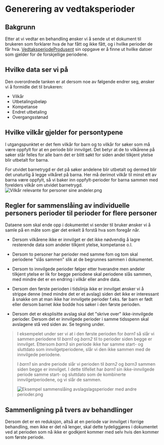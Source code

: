 # Generering av vedtaksperioder

## Bakgrunn
Etter at vi vedtar en behandling ønsker vi å sende ut et dokument til brukeren som forklarer hva de har fått og ikke fått, 
og i hvilke perioder de får hva. [VedtaksperiodeProdusent](VedtaksperiodeProdusent.kt) sin oppgave er å finne ut hvilke datoer
som gjelder for de forskjellige periodene. 

## Hvilke data ser vi på
Den overordnede tanken er at dersom noe av følgende endrer seg, ønsker vi å formidle det til brukeren:
* Vilkår
* Utbetalingsbeløp
* Kompetanse
* Endret utbetaling
* Overgangsstønad

## Hvilke vilkår gjelder for persontypene
I utgangspunktet er det fem vilkår for barn og to vilkår for søker som må være oppfylt for at en periode blir innvilget. 
Det betyr at de to vilkårene på søker står felles for alle barn det er blitt søkt for siden andel tilkjent ytelse blir utbetalt
for barna.

For utvidet barnetrygd er det på søker andelene blir utbetalt og dermed blir det unaturlig å legge vilkåret på barna. Her 
må derimot vilkår til minst ett av barna være oppfylt, så vi baker inn oppfylt-perioder for barna sammen med forelders 
vilkår om utvidet barnetrygd.
![Vilkår relevante for personer sine andeler.png](Vilk%C3%A5r%20relevante%20for%20personer%20sine%20andeler.png)

## Regler for sammenslåing av individuelle personers perioder til perioder for flere personer
Dataene som skal ende opp i dokumentet vi sender til bruker ønsker vi å samle på en måte som gjør det enkelt å forstå 
hva som foregår når. 

* Dersom vilkårene ikke er innvilget er det ikke nødvendig å lagre resterende data som andeler tilkjent ytelse, kompetanse o.l.

* Dersom to personer har perioder med samme fom og tom skal periodene "slås sammen" slik at de begrunnes sammen i dokumentet.

* Dersom to innvilgede perioder følger etter hverandre men andeler tilkjent ytelse er lik for begge periodene skal periodene 
slås sammen, med mindre det er en endring i vilkår eller andre data. 

* Dersom den første perioden i tidslinja ikke er innvilget ønsker vi å strippe denne (med mindre det er et avslag) siden det 
ikke er interessant å snakke om at man ikke har innvilgete perioder f.eks. før barn er født eller dersom barnet ikke bodde
hos søker i den første perioden. 

* Dersom det er eksplisitte avslag skal det "skrive over" ikke-innvilgede perioder. Dersom det er innvilgede perioder i samme 
tidsspenn skal avslagene stå ved siden av. Se tegning under.

> I eksempelet under ser vi at i den første perioden for _barn1_ så slår vi sammen periodene til _barn1_ og _barn2_ til to 
perioder siden begge er innvilget.
Ettersom _barn3_ sin periode ikke har samme start- og sluttdato som innvilgetperiodene, slår vi den ikke sammen med de 
innvilgede periodene.
>
>I _barn1_ sin andre periode slår vi perioden til _barn2_ og _barn3_ sammen siden begge er innvilget.
I dette tilfellet har _barn1_ sin ikke-innvilgede periode samme start- og sluttdato som de kombinerte innvilgetperiodene, 
og vi slår de sammen.
>
> ![Eksempel sammenslåing avslagslagsperioder med andre perioder.png](Eksempel%20sammensl%C3%A5ing%20avslagslagsperioder%20med%20andre%20perioder.png)

## Sammenligning på tvers av behandlinger 
Dersom det er en reduksjon, altså at en periode var innvilget i forrige behandling, men ikke er det nå lenger, skal dette 
tydeliggjøres i dokumentet ved at perioden som nå ikke er godkjent kommer med selv hvis den kommer som første periode. 